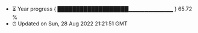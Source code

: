 - ⏳ Year progress { ███████████████████▁▁▁▁▁▁▁▁▁▁▁ } 65.72 %
- ⏰ Updated on Sun, 28 Aug 2022 21:21:51 GMT


